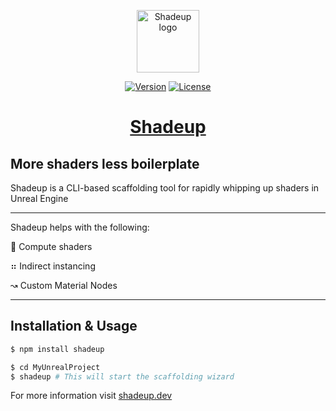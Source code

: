 <p align="center"><a href="https://shadeup.dev" target="_blank" rel="noopener noreferrer"><img width="100" src="https://shadeup.dev/favicon.png" alt="Shadeup logo"></a></p>

<p align="center">
  <a href="https://www.npmjs.com/package/shadeup"><img src="https://img.shields.io/npm/v/shadeup.svg?sanitize=true" alt="Version"></a>
  <a href="https://www.npmjs.com/package/shadeup"><img src="https://img.shields.io/npm/l/shadeup.svg?sanitize=true" alt="License"></a>
</p>

<h1 align="center"><a href="https://shadeup.dev">Shadeup</a></h1>

## More shaders less boilerplate

Shadeup is a CLI-based scaffolding tool for rapidly whipping up shaders in Unreal Engine

---

Shadeup helps with the following:

📜 Compute shaders

⠶ Indirect instancing

↝ Custom Material Nodes

---

## Installation & Usage

```sh
$ npm install shadeup
```

```sh
$ cd MyUnrealProject
$ shadeup # This will start the scaffolding wizard
```

For more information visit [shadeup.dev](https://shadeup.dev/docs)
